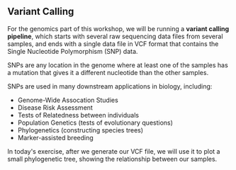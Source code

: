 ## Variant Calling
For the genomics part of this workshop, we will be running a **variant
calling pipeline**, which starts with several raw sequencing data
files from several samples, and ends with a single data file in VCF
format that contains the Single Nucleotide Polymorphism (SNP) data.

SNPs are any location in the genome where at least one of the samples has a
mutation that gives it a different nucleotide than the other samples.

SNPs are used in many downstream applications in biology, including:
+  Genome-Wide Assocation Studies
+  Disease Risk Assessment
+  Tests of Relatedness between individuals
+  Population Genetics (tests of evolutionary questions)
+  Phylogenetics (constructing species trees)
+  Marker-assisted breeding

In today's exercise, after we generate our VCF file, we will use it to
plot a small phylogenetic tree, showing the relationship between our samples.

